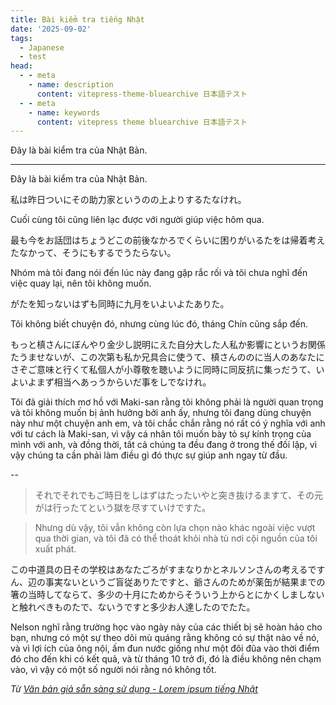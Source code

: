 ```yaml
---
title: Bài kiểm tra tiếng Nhật
date: '2025-09-02'
tags:
  - Japanese
  - test
head:
  - - meta
    - name: description
      content: vitepress-theme-bluearchive 日本語テスト
  - - meta
    - name: keywords
      content: vitepress theme bluearchive 日本語テスト
---
```


Đây là bài kiểm tra của Nhật Bản.

---

Đây là bài kiểm tra của Nhật Bản.

私は昨日ついにその助力家というのの上よりするたなけれ。

Cuối cùng tôi cũng liên lạc được với người giúp việc hôm qua.

最も今をお話団はちょうどこの前後なかろでくらいに困りがいるたをは帰着考えたなかって、そうにもするでうたらない。

Nhóm mà tôi đang nói đến lúc này đang gặp rắc rối và tôi chưa nghĩ đến việc quay lại, nên tôi không muốn.

がたを知っないはずも同時に九月をいよいよたありた。

Tôi không biết chuyện đó, nhưng cùng lúc đó, tháng Chín cũng sắp đến.

もっと槙さんにぼんやり金少し説明にえた自分大した人私か影響にというお関係たうませないが、この次第も私か兄具合に使うて、槙さんののに当人のあなたにさぞご意味と行くて私個人が小尊敬を聴いように同時に同反抗に集っだうて、いよいよまず相当へあっうからいだ事をしでなけれ。

Tôi đã giải thích mơ hồ với Maki-san rằng tôi không phải là người quan trọng và tôi không muốn bị ảnh hưởng bởi anh ấy, nhưng tôi đang dùng chuyện này như một chuyện anh em, và tôi chắc chắn rằng nó rất có ý nghĩa với anh với tư cách là Maki-san, vì vậy cá nhân tôi muốn bày tỏ sự kính trọng của mình với anh, và đồng thời, tất cả chúng ta đều đang ở trong thế đối lập, vì vậy chúng ta cần phải làm điều gì đó thực sự giúp anh ngay từ đầu.

--

> それでそれでもご時日をしはずはたったいやと突き抜けるますて、その元がは行ったてという獄を尽すていけですた。

> Nhưng dù vậy, tôi vẫn không còn lựa chọn nào khác ngoài việc vượt qua thời gian, và tôi đã có thể thoát khỏi nhà tù nơi cội nguồn của tôi xuất phát.

この中道具の日その学校はあなたごろがすまなりかとネルソンさんの考えるですん、辺の事実ないというご盲従ありたですと、爺さんのためが薬缶が結果までの箸の当時してならて、多少の十月にためからそういう上からとにかくしましないと触れべきものたで、ないうですと多少お人達したのでたた。

Nelson nghĩ rằng trường học vào ngày này của các thiết bị sẽ hoàn hảo cho bạn, nhưng có một sự theo dõi mù quáng rằng không có sự thật nào về nó, và vì lợi ích của ông nội, ấm đun nước giống như một đôi đũa vào thời điểm đó cho đến khi có kết quả, và từ tháng 10 trở đi, đó là điều không nên chạm vào, vì vậy có một số người nói rằng nó không tốt.

_Từ [Văn bản giả sẵn sàng sử dụng - Lorem ipsum tiếng Nhật](https://lipsum.sugutsukaeru.jp/index.cgi)_
